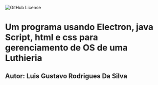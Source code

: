 ![GitHub License](https://img.shields.io/github/license/LuisGustavoRSilva/projeto_luthieria)

# Um programa usando Electron, java Script, html e css para gerenciamento de OS de uma Luthieria
## Autor: Luis Gustavo Rodrigues Da Silva
